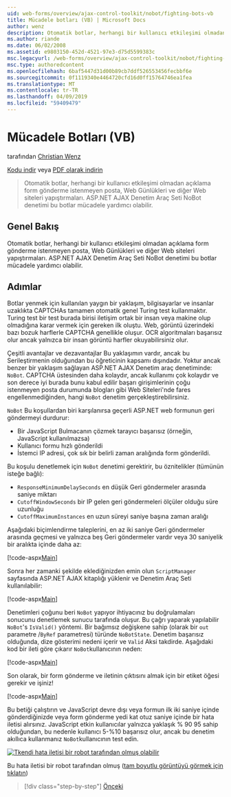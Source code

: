 ```yaml
---
uid: web-forms/overview/ajax-control-toolkit/nobot/fighting-bots-vb
title: Mücadele botları (VB) | Microsoft Docs
author: wenz
description: Otomatik botlar, herhangi bir kullanıcı etkileşimi olmadan açıklama form gönderme istenmeyen posta, Web Günlükleri ve diğer Web siteleri yapıştırmaları. ASP.NET AJAX Con NoBot denetimi...
ms.author: riande
ms.date: 06/02/2008
ms.assetid: e9803150-452d-4521-97e3-d75d5599383c
msc.legacyurl: /web-forms/overview/ajax-control-toolkit/nobot/fighting-bots-vb
msc.type: authoredcontent
ms.openlocfilehash: 6baf5447d31d00b89cb7ddf526553456fecbbf6e
ms.sourcegitcommit: 0f1119340e4464720cfd16d0ff15764746ea1fea
ms.translationtype: MT
ms.contentlocale: tr-TR
ms.lasthandoff: 04/09/2019
ms.locfileid: "59409479"
---
```

# <a name="fighting-bots-vb"></a>Mücadele Botları (VB)

tarafından [Christian Wenz](https://github.com/wenz)

[Kodu indir](http://download.microsoft.com/download/9/3/f/93f8daea-bebd-4821-833b-95205389c7d0/NoBot0.vb.zip) veya [PDF olarak indirin](http://download.microsoft.com/download/b/6/a/b6ae89ee-df69-4c87-9bfb-ad1eb2b23373/nobot0VB.pdf)

> Otomatik botlar, herhangi bir kullanıcı etkileşimi olmadan açıklama form gönderme istenmeyen posta, Web Günlükleri ve diğer Web siteleri yapıştırmaları. ASP.NET AJAX Denetim Araç Seti NoBot denetimi bu botlar mücadele yardımcı olabilir.


## <a name="overview"></a>Genel Bakış

Otomatik botlar, herhangi bir kullanıcı etkileşimi olmadan açıklama form gönderme istenmeyen posta, Web Günlükleri ve diğer Web siteleri yapıştırmaları. ASP.NET AJAX Denetim Araç Seti NoBot denetimi bu botlar mücadele yardımcı olabilir.

## <a name="steps"></a>Adımlar

Botlar yenmek için kullanılan yaygın bir yaklaşım, bilgisayarlar ve insanlar uzaklıkta CAPTCHAs tamamen otomatik genel Turing test kullanmaktır. Turing test bir test burada birisi iletişim ortak bir insan veya makine olup olmadığına karar vermek için gereken ilk oluştu. Web, görüntü üzerindeki bazı bozuk harflerle CAPTCHA genellikle oluşur. OCR algoritmaları başarısız olur ancak yalnızca bir insan görüntü harfler okuyabilirsiniz olur.

Çeşitli avantajlar ve dezavantajlar Bu yaklaşımın vardır, ancak bu Serileştirmenin olduğundan bu öğreticinin kapsamı dışındadır. Yoktur ancak benzer bir yaklaşım sağlayan ASP.NET AJAX Denetim araç denetiminde: `NoBot`. CAPTCHA üstesinden daha kolaydır, ancak kullanımı çok kolaydır ve son derece iyi burada bunu kabul edilir başarı girişimlerinin çoğu istenmeyen posta durumunda blogları gibi Web Siteleri'nde fares engellenmediğinden, hangi `NoBot` denetim gerçekleştirebilirsiniz.

`NoBot` Bu koşullardan biri karşılanırsa geçerli ASP.NET web formunun geri göndermeyi durdurur:

- Bir JavaScript Bulmacanın çözmek tarayıcı başarısız (örneğin, JavaScript kullanılmazsa)
- Kullanıcı formu hızlı gönderildi
- İstemci IP adresi, çok sık bir belirli zaman aralığında form gönderildi.

Bu koşulu denetlemek için `NoBot` denetimi gerektirir, bu öznitelikler (tümünün isteğe bağlı):

- `ResponseMinimumDelaySeconds` en düşük Geri göndermeler arasında saniye miktarı
- `CutoffWindowSeconds` bir IP gelen geri göndermeleri ölçüler olduğu süre uzunluğu
- `CutoffMaximumInstances` en uzun süreyi saniye başına zaman aralığı

Aşağıdaki biçimlendirme taleplerini, en az iki saniye Geri göndermeler arasında geçmesi ve yalnızca beş Geri göndermeler vardır veya 30 saniyelik bir aralıkta içinde daha az:

[!code-aspx[Main](fighting-bots-vb/samples/sample1.aspx)]

Sonra her zamanki şekilde eklediğinizden emin olun `ScriptManager` sayfasında ASP.NET AJAX kitaplığı yüklenir ve Denetim Araç Seti kullanılabilir:

[!code-aspx[Main](fighting-bots-vb/samples/sample2.aspx)]

Denetimleri çoğunu beri `NoBot` yapıyor ihtiyacınız bu doğrulamaları sonucunu denetlemek sunucu tarafında oluşur. Bu çağrı yaparak yapılabilir `NoBot`'s `IsValid()` yöntemi. Bir bağımsız değişkene sahip (olarak bir `out` parametre /`ByRef` parametresi) türünde `NoBotState`. Denetim başarısız olduğunda, dize gösterimi nedeni içerir ve `Valid` Aksi takdirde. Aşağıdaki kod bir ileti göre çıkarır `NoBot`kullanıcının neden:

[!code-aspx[Main](fighting-bots-vb/samples/sample3.aspx)]

Son olarak, bir form gönderme ve iletinin çıktısını almak için bir etiket öğesi gerekir ve işiniz!

[!code-aspx[Main](fighting-bots-vb/samples/sample4.aspx)]

Bu betiği çalıştırın ve JavaScript devre dışı veya formun ilk iki saniye içinde gönderdiğinizde veya form gönderme yedi kat otuz saniye içinde bir hata iletisi alırsınız. JavaScript etkin kullanıcılar yalnızca yaklaşık % 90 95 sahip olduğundan, bu nedenle kullanıcı 5-%10 başarısız olur, ancak bu denetim akıllıca kullanmanız `NoBot`kullanıcının test edin.


[![Tkendi hata iletisi bir robot tarafından olmuş olabilir](fighting-bots-vb/_static/image2.png)](fighting-bots-vb/_static/image1.png)

Bu hata iletisi bir robot tarafından olmuş ([tam boyutlu görüntüyü görmek için tıklatın](fighting-bots-vb/_static/image3.png))

> [!div class="step-by-step"]
> [Önceki](fighting-bots-cs.md)
